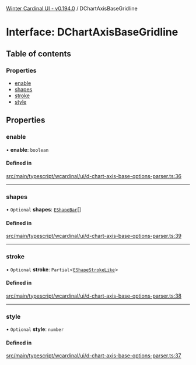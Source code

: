 [Winter Cardinal UI - v0.194.0](../index.md) / DChartAxisBaseGridline

# Interface: DChartAxisBaseGridline

## Table of contents

### Properties

- [enable](DChartAxisBaseGridline.md#enable)
- [shapes](DChartAxisBaseGridline.md#shapes)
- [stroke](DChartAxisBaseGridline.md#stroke)
- [style](DChartAxisBaseGridline.md#style)

## Properties

### enable

• **enable**: `boolean`

#### Defined in

[src/main/typescript/wcardinal/ui/d-chart-axis-base-options-parser.ts:36](https://github.com/winter-cardinal/winter-cardinal-ui/blob/v0.194.0/src/main/typescript/wcardinal/ui/d-chart-axis-base-options-parser.ts#L36)

___

### shapes

• `Optional` **shapes**: [`EShapeBar`](../classes/EShapeBar.md)[]

#### Defined in

[src/main/typescript/wcardinal/ui/d-chart-axis-base-options-parser.ts:39](https://github.com/winter-cardinal/winter-cardinal-ui/blob/v0.194.0/src/main/typescript/wcardinal/ui/d-chart-axis-base-options-parser.ts#L39)

___

### stroke

• `Optional` **stroke**: `Partial`<[`EShapeStrokeLike`](EShapeStrokeLike.md)\>

#### Defined in

[src/main/typescript/wcardinal/ui/d-chart-axis-base-options-parser.ts:38](https://github.com/winter-cardinal/winter-cardinal-ui/blob/v0.194.0/src/main/typescript/wcardinal/ui/d-chart-axis-base-options-parser.ts#L38)

___

### style

• `Optional` **style**: `number`

#### Defined in

[src/main/typescript/wcardinal/ui/d-chart-axis-base-options-parser.ts:37](https://github.com/winter-cardinal/winter-cardinal-ui/blob/v0.194.0/src/main/typescript/wcardinal/ui/d-chart-axis-base-options-parser.ts#L37)

